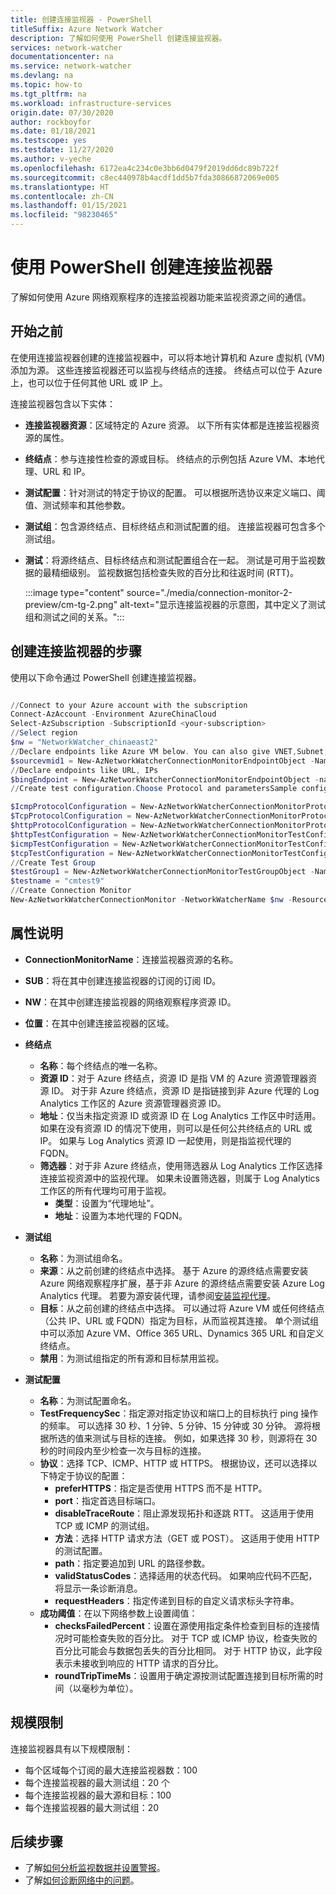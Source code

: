 ```yaml
---
title: 创建连接监视器 - PowerShell
titleSuffix: Azure Network Watcher
description: 了解如何使用 PowerShell 创建连接监视器。
services: network-watcher
documentationcenter: na
ms.service: network-watcher
ms.devlang: na
ms.topic: how-to
ms.tgt_pltfrm: na
ms.workload: infrastructure-services
origin.date: 07/30/2020
author: rockboyfor
ms.date: 01/18/2021
ms.testscope: yes
ms.testdate: 11/27/2020
ms.author: v-yeche
ms.openlocfilehash: 6172ea4c234c0e3bb6d0479f2019dd6dc89b722f
ms.sourcegitcommit: c8ec440978b4acdf1dd5b7fda30866872069e005
ms.translationtype: HT
ms.contentlocale: zh-CN
ms.lasthandoff: 01/15/2021
ms.locfileid: "98230465"
---
```

<!--Verified successfully-->
# <a name="create-a-connection-monitor-by-using-powershell"></a>使用 PowerShell 创建连接监视器

了解如何使用 Azure 网络观察程序的连接监视器功能来监视资源之间的通信。

## <a name="before-you-begin"></a>开始之前 

在使用连接监视器创建的连接监视器中，可以将本地计算机和 Azure 虚拟机 (VM) 添加为源。 这些连接监视器还可以监视与终结点的连接。 终结点可以位于 Azure 上，也可以位于任何其他 URL 或 IP 上。

连接监视器包含以下实体：

* **连接监视器资源**：区域特定的 Azure 资源。 以下所有实体都是连接监视器资源的属性。
* **终结点**：参与连接性检查的源或目标。 终结点的示例包括 Azure VM、本地代理、URL 和 IP。
* **测试配置**：针对测试的特定于协议的配置。 可以根据所选协议来定义端口、阈值、测试频率和其他参数。
* **测试组**：包含源终结点、目标终结点和测试配置的组。 连接监视器可包含多个测试组。
* **测试**：将源终结点、目标终结点和测试配置组合在一起。 测试是可用于监视数据的最精细级别。 监视数据包括检查失败的百分比和往返时间 (RTT)。

    :::image type="content" source="./media/connection-monitor-2-preview/cm-tg-2.png" alt-text="显示连接监视器的示意图，其中定义了测试组和测试之间的关系。":::

## <a name="steps-to-create-a-connection-monitor"></a>创建连接监视器的步骤

使用以下命令通过 PowerShell 创建连接监视器。

<!--CORRECT ON $nw = "NetworkWatcher_chinaeast" to append location name-->

```powershell

//Connect to your Azure account with the subscription
Connect-AzAccount -Environment AzureChinaCloud
Select-AzSubscription -SubscriptionId <your-subscription>
//Select region
$nw = "NetworkWatcher_chinaeast2"
//Declare endpoints like Azure VM below. You can also give VNET,Subnet,Log Analytics workspace
$sourcevmid1 = New-AzNetworkWatcherConnectionMonitorEndpointObject -Name MyAzureVm -ResourceID /subscriptions/<your-subscription>/resourceGroups/<your resourceGroup>/providers/Microsoft.Compute/virtualMachines/<vm-name>
//Declare endpoints like URL, IPs
$bingEndpoint = New-AzNetworkWatcherConnectionMonitorEndpointObject -name Bing -Address www.bing.com # Destination URL
//Create test configuration.Choose Protocol and parametersSample configs below.

$IcmpProtocolConfiguration = New-AzNetworkWatcherConnectionMonitorProtocolConfigurationObject -IcmpProtocol
$TcpProtocolConfiguration = New-AzNetworkWatcherConnectionMonitorProtocolConfigurationObject -TcpProtocol -Port 80
$httpProtocolConfiguration = New-AzNetworkWatcherConnectionMonitorProtocolConfigurationObject -HttpProtocol -Port 443 -Method GET -RequestHeader @{Allow = "GET"} -ValidStatusCodeRange 2xx, 300-308 -PreferHTTPS
$httpTestConfiguration = New-AzNetworkWatcherConnectionMonitorTestConfigurationObject -Name http-tc -TestFrequencySec 60 -ProtocolConfiguration $httpProtocolConfiguration -SuccessThresholdChecksFailedPercent 20 -SuccessThresholdRoundTripTimeMs 30
$icmpTestConfiguration = New-AzNetworkWatcherConnectionMonitorTestConfigurationObject -Name icmp-tc -TestFrequencySec 30 -ProtocolConfiguration $icmpProtocolConfiguration -SuccessThresholdChecksFailedPercent 5 -SuccessThresholdRoundTripTimeMs 500
$tcpTestConfiguration = New-AzNetworkWatcherConnectionMonitorTestConfigurationObject -Name tcp-tc -TestFrequencySec 60 -ProtocolConfiguration $TcpProtocolConfiguration -SuccessThresholdChecksFailedPercent 20 -SuccessThresholdRoundTripTimeMs 30
//Create Test Group
$testGroup1 = New-AzNetworkWatcherConnectionMonitorTestGroupObject -Name testGroup1 -TestConfiguration $httpTestConfiguration, $tcpTestConfiguration, $icmpTestConfiguration -Source $sourcevmid1 -Destination $bingEndpoint,
$testname = "cmtest9"
//Create Connection Monitor
New-AzNetworkWatcherConnectionMonitor -NetworkWatcherName $nw -ResourceGroupName NetworkWatcherRG -Name $testname -TestGroup $testGroup1

```

## <a name="description-of-properties"></a>属性说明

* **ConnectionMonitorName**：连接监视器资源的名称。

* **SUB**：将在其中创建连接监视器的订阅的订阅 ID。

* **NW**：在其中创建连接监视器的网络观察程序资源 ID。

* **位置**：在其中创建连接监视器的区域。

* **终结点**
    * **名称**：每个终结点的唯一名称。
    * **资源 ID**：对于 Azure 终结点，资源 ID 是指 VM 的 Azure 资源管理器资源 ID。 对于非 Azure 终结点，资源 ID 是指链接到非 Azure 代理的 Log Analytics 工作区的 Azure 资源管理器资源 ID。
    * **地址**：仅当未指定资源 ID 或资源 ID 在 Log Analytics 工作区中时适用。 如果在没有资源 ID 的情况下使用，则可以是任何公共终结点的 URL 或 IP。 如果与 Log Analytics 资源 ID 一起使用，则是指监视代理的 FQDN。
    * **筛选器**：对于非 Azure 终结点，使用筛选器从 Log Analytics 工作区选择连接监视资源中的监视代理。 如果未设置筛选器，则属于 Log Analytics 工作区的所有代理均可用于监视。
        * **类型**：设置为“代理地址”。
        * **地址**：设置为本地代理的 FQDN。

* **测试组**
    * **名称**：为测试组命名。
    * **来源**：从之前创建的终结点中选择。 基于 Azure 的源终结点需要安装 Azure 网络观察程序扩展，基于非 Azure 的源终结点需要安装 Azure Log Analytics 代理。 若要为源安装代理，请参阅[安装监视代理](./connection-monitor-overview.md#install-monitoring-agents)。
    * **目标**：从之前创建的终结点中选择。 可以通过将 Azure VM 或任何终结点（公共 IP、URL 或 FQDN）指定为目标，从而监视其连接。 单个测试组中可以添加 Azure VM、Office 365 URL、Dynamics 365 URL 和自定义终结点。
    * **禁用**：为测试组指定的所有源和目标禁用监视。

* **测试配置**
    * **名称**：为测试配置命名。
    * **TestFrequencySec**：指定源对指定协议和端口上的目标执行 ping 操作的频率。 可以选择 30 秒、1 分钟、5 分钟、15 分钟或 30 分钟。 源将根据所选的值来测试与目标的连接。 例如，如果选择 30 秒，则源将在 30 秒的时间段内至少检查一次与目标的连接。
    * **协议**：选择 TCP、ICMP、HTTP 或 HTTPS。 根据协议，还可以选择以下特定于协议的配置：
        * **preferHTTPS**：指定是否使用 HTTPS 而不是 HTTP。
        * **port**：指定首选目标端口。
        * **disableTraceRoute**：阻止源发现拓扑和逐跳 RTT。 这适用于使用 TCP 或 ICMP 的测试组。
        * **方法**：选择 HTTP 请求方法（GET 或 POST）。 这适用于使用 HTTP 的测试配置。
        * **path**：指定要追加到 URL 的路径参数。
        * **validStatusCodes**：选择适用的状态代码。 如果响应代码不匹配，将显示一条诊断消息。
        * **requestHeaders**：指定传递到目标的自定义请求标头字符串。
    * **成功阈值**：在以下网络参数上设置阈值：
        * **checksFailedPercent**：设置在源使用指定条件检查到目标的连接情况时可能检查失败的百分比。 对于 TCP 或 ICMP 协议，检查失败的百分比可能会与数据包丢失的百分比相同。 对于 HTTP 协议，此字段表示未接收到响应的 HTTP 请求的百分比。
        * **roundTripTimeMs**：设置用于确定源按测试配置连接到目标所需的时间（以毫秒为单位）。

## <a name="scale-limits"></a>规模限制

连接监视器具有以下规模限制：

* 每个区域每个订阅的最大连接监视器数：100
* 每个连接监视器的最大测试组：20 个
* 每个连接监视器的最大源和目标：100
* 每个连接监视器的最大测试组：20

## <a name="next-steps"></a>后续步骤

* 了解[如何分析监视数据并设置警报](./connection-monitor-overview.md#analyze-monitoring-data-and-set-alerts)。
* 了解[如何诊断网络中的问题](./connection-monitor-overview.md#diagnose-issues-in-your-network)。

<!-- Update_Description: update meta properties, wording update, update link -->
